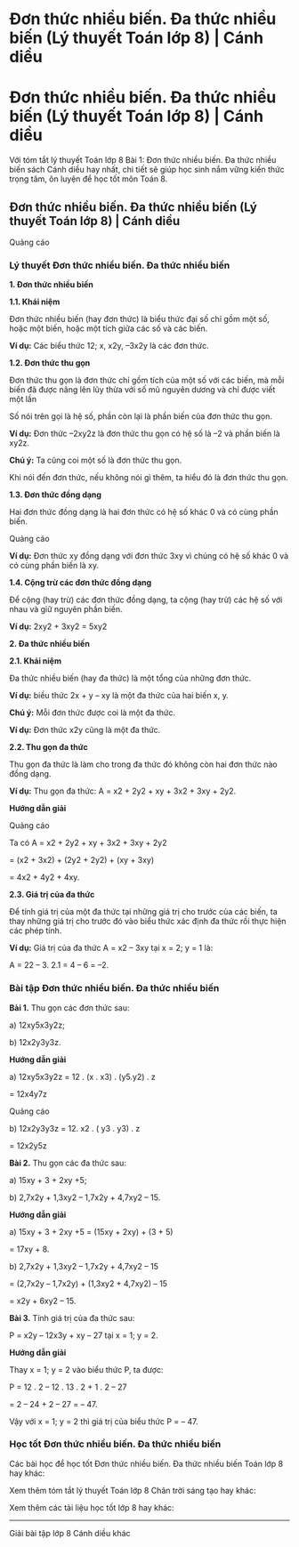 # Đơn thức nhiều biến. Đa thức nhiều biến (Lý thuyết Toán lớp 8) | Cánh diều

# Đơn thức nhiều biến. Đa thức nhiều biến (Lý thuyết Toán lớp 8) | Cánh diều

Với tóm tắt lý thuyết Toán lớp 8 Bài 1: Đơn thức nhiều biến. Đa thức nhiều biến sách Cánh diều hay nhất, chi tiết sẽ giúp học sinh nắm vững kiến thức trọng tâm, ôn luyện để học tốt môn Toán 8.

## Đơn thức nhiều biến. Đa thức nhiều biến (Lý thuyết Toán lớp 8) | Cánh diều

Quảng cáo

### **Lý thuyết Đơn thức nhiều biến. Đa thức nhiều biến**

**1\. Đơn thức nhiều biến**

**1.1. Khái niệm**

Đơn thức nhiều biến (hay đơn thức) là biểu thức đại số chỉ gồm một số, hoặc một biến, hoặc một tích giữa các số và các biến.

**Ví dụ:** Các biểu thức 12; x, x2y, –3x2y là các đơn thức.

**1.2. Đơn thức thu gọn**

Đơn thức thu gọn là đơn thức chỉ gồm tích của một số với các biến, mà mỗi biến đã được nâng lên lũy thừa với số mũ nguyên dương và chỉ được viết một lần

Số nói trên gọi là hệ số, phần còn lại là phần biến của đơn thức thu gọn.

**Ví dụ:** Đơn thức –2xy2z là đơn thức thu gọn có hệ số là –2 và phần biến là xy2z.

**Chú ý:** Ta cũng coi một số là đơn thức thu gọn.

Khi nói đến đơn thức, nếu không nói gì thêm, ta hiểu đó là đơn thức thu gọn.

**1.3. Đơn thức đồng dạng**

Hai đơn thức đồng dạng là hai đơn thức có hệ số khác 0 và có cùng phần biến.

Quảng cáo

**Ví dụ:** Đơn thức xy đồng dạng với đơn thức 3xy vì chúng có hệ số khác 0 và có cùng phần biến là xy.

**1.4. Cộng trừ các đơn thức đồng dạng**

Để cộng (hay trừ) các đơn thức đồng dạng, ta cộng (hay trừ) các hệ số với nhau và giữ nguyên phần biến.

**Ví dụ:** 2xy2 \+ 3xy2 = 5xy2

**2\. Đa thức nhiều biến**

**2.1. Khái niệm**

Đa thức nhiều biến (hay đa thức) là một tổng của những đơn thức.

**Ví dụ:** biều thức 2x + y – xy là một đa thức của hai biến x, y.

**Chú ý:** Mỗi đơn thức được coi là một đa thức.

**Ví dụ:** Đơn thức x2y cũng là một đa thức.

**2.2. Thu gọn đa thức**

Thu gọn đa thức là làm cho trong đa thức đó không còn hai đơn thức nào đồng dạng.

**Ví dụ:** Thu gọn đa thức: A = x2 \+ 2y2 \+ xy + 3x2 \+ 3xy + 2y2.

**Hướng dẫn giải**

Quảng cáo

Ta có A = x2 \+ 2y2 \+ xy + 3x2 \+ 3xy + 2y2

= (x2 \+ 3x2) + (2y2 \+ 2y2) + (xy + 3xy) 

= 4x2 \+ 4y2 \+ 4xy.

**2.3. Giá trị của đa thức**

Để tính giá trị của một đa thức tại những giá trị cho trước của các biến, ta thay những giá trị cho trước đó vào biểu thức xác định đa thức rồi thực hiện các phép tính.

**Ví dụ:** Giá trị của đa thức A = x2 – 3xy tại x = 2; y = 1 là:

A = 22 – 3. 2.1 = 4 – 6 = –2.

### **Bài tập Đơn thức nhiều biến. Đa thức nhiều biến**

**Bài 1.** Thu gọn các đơn thức sau:

a) 12xy5x3y2z;

b) 12x2y3y3z.

**Hướng dẫn giải**

a) 12xy5x3y2z = 12 . (x . x3) . (y5.y2) . z

= 12x4y7z

Quảng cáo

b) 12x2y3y3z = 12. x2 . ( y3 . y3) . z

= 12x2y5z

**Bài 2.** Thu gọn các đa thức sau:

a) 15xy + 3 + 2xy +5;

b) 2,7x2y + 1,3xy2 – 1,7x2y + 4,7xy2 – 15.

**Hướng dẫn giải**

a) 15xy + 3 + 2xy +5 = (15xy + 2xy) + (3 + 5)

= 17xy + 8.

b) 2,7x2y + 1,3xy2 – 1,7x2y + 4,7xy2 – 15

= (2,7x2y – 1,7x2y) + (1,3xy2 \+ 4,7xy2) – 15 

= x2y + 6xy2 – 15.

**Bài 3.** Tính giá trị của đa thức sau:

P = x2y – 12x3y + xy – 27 tại x = 1; y = 2.

**Hướng dẫn giải**

Thay x = 1; y = 2 vào biểu thức P, ta được:

P = 12 . 2 – 12 . 13 . 2 + 1 . 2 – 27 

= 2 – 24 + 2 – 27 = – 47.

Vậy với x = 1; y = 2 thì giá trị của biểu thức P = – 47.

### **Học tốt Đơn thức nhiều biến. Đa thức nhiều biến**

Các bài học để học tốt Đơn thức nhiều biến. Đa thức nhiều biến Toán lớp 8 hay khác:

Xem thêm tóm tắt lý thuyết Toán lớp 8 Chân trời sáng tạo hay khác:

Xem thêm các tài liệu học tốt lớp 8 hay khác:

* * *

Giải bài tập lớp 8 Cánh diều khác
